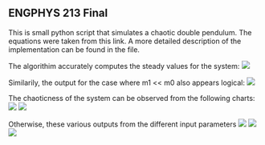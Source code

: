 ## ENGPHYS 213 Final

This is small python script that simulates a chaotic double pendulum.
The equations were taken from <a src="http://scienceworld.wolfram.com/physics/DoublePendulum.html"> this </a> link.
A more detailed description of the implementation can be found in the <a src="pendulum.py">file</a>.

The algorithim accurately computes the steady values for the system:
<img src="output/steady_state.png">

Similarily, the output for the case where m1 << m0 also appears logical:
<img src="output/negligible_mass.png">

The chaoticness of the system can be observed from the following charts:
<img src="output/chaotic1.png">
<img src="output/chaotic2.png">

Otherwise, these various outputs from the different input parameters
<img src="output/cool.png">
<img src="output/cool2.png">
<img src="output/cool3.png">
